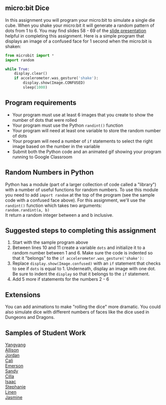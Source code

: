 micro:bit Dice
--------------------
In this assignment you will program your micro:bit to simulate a single die cube. When you shake your micro:bit it will generate a random pattern of dots from 1 to 6. You may find slides 58 - 69 of the [slide presentation](https://docs.google.com/presentation/d/1aiGcnPn8uoCJdX8p7_qoI3Hh3_KOhUtFeB3Byw0tacA/edit?usp=sharing) helpful in completing this assignment. Here is a simple program that displays an image of a confused face for 1 second when the micro:bit is shaken:
```python
from microbit import *
import random

while True:
    display.clear()
    if accelerometer.was_gesture('shake'):
        display.show(Image.CONFUSED)
        sleep(1000)
```

Program requirements
-----------------
* Your program must use at least 6 images that you create to show the number of dots that were rolled
* Your program must use the Python `randint()` function
* Your program will need at least one variable to store the random number of dots
* Your program will need a number of `if` statements to select the right image based on the number in the variable
* Submit both the Python code and an animated gif showing your program running to Google Classroom

Random Numbers in Python
------------------------
Python has a module (part of a larger collection of code called a "library") with a number of useful functions for random numbers. To use this module you need to add `import random` at the top of the program (see the sample code with a confused face above). For this assignment, we'll use the `randint()` function which takes two arguments:   
`random.randint(a, b)`  
It return a random integer between a and b inclusive.   

Suggested steps to completing this assignment
----------
1. Start with the sample program above
2. Between lines 10 and 11 create a variable `dots` and initialize it to a random number between 1 and 6. Make sure the code is indented so that it "belongs" to the `if accelerometer.was_gesture('shake'):`
3. Replace `display.show(Image.confused)` with an `if` statement that checks to see if `dots` is equal to 1. Underneath, display an image with one dot. Be sure to indent the `display` so that it belongs to the `if` statement.
4. Add 5 more if statements for the numbers 2 - 6

Extensions
----------
You can add animations to make "rolling the dice" more dramatic. You could also simulate dice with different numbers of faces like the dice used in Dungeons and Dragons.

Samples of Student Work
----------
[Yangyang](Yangyandice.gif)   
[Allison](AllisonDice.gif)   
[Jordan](JordanDice.gif)   
[Cali](CaliDice.GIF)   
[Emerson](EmersonDice.gif)   
[Sandy](StephanieDice.gif)   
[Cilla](CillaDice.GIF)   
[Isaac](IsaacDice.GIF)   
[Stephanie](StephanieDice.gif)   
[Linen](LinenDice.GIF)   
[Jasmine](JasmineDice.gif)   
